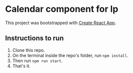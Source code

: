 # Calendar component for lp

This project was bootstrapped with [Create React App](https://github.com/facebook/create-react-app).

## Instructions to run

1. Clone this repo.
2. On the terminal inside the repo's folder, run `npm install`.
3. Then run `npm run start`.
4. That's it.
